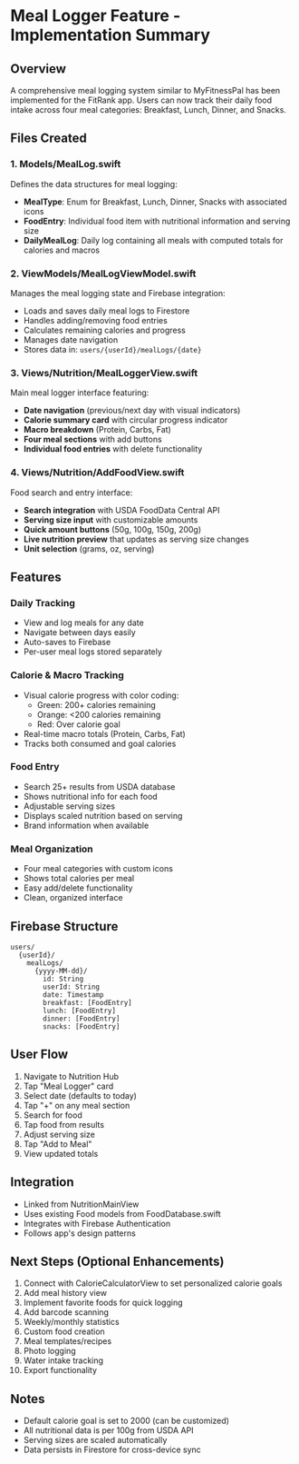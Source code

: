 # Meal Logger Feature - Implementation Summary

## Overview
A comprehensive meal logging system similar to MyFitnessPal has been implemented for the FitRank app. Users can now track their daily food intake across four meal categories: Breakfast, Lunch, Dinner, and Snacks.

## Files Created

### 1. Models/MealLog.swift
Defines the data structures for meal logging:
- **MealType**: Enum for Breakfast, Lunch, Dinner, Snacks with associated icons
- **FoodEntry**: Individual food item with nutritional information and serving size
- **DailyMealLog**: Daily log containing all meals with computed totals for calories and macros

### 2. ViewModels/MealLogViewModel.swift
Manages the meal logging state and Firebase integration:
- Loads and saves daily meal logs to Firestore
- Handles adding/removing food entries
- Calculates remaining calories and progress
- Manages date navigation
- Stores data in: `users/{userId}/mealLogs/{date}`

### 3. Views/Nutrition/MealLoggerView.swift
Main meal logger interface featuring:
- **Date navigation** (previous/next day with visual indicators)
- **Calorie summary card** with circular progress indicator
- **Macro breakdown** (Protein, Carbs, Fat)
- **Four meal sections** with add buttons
- **Individual food entries** with delete functionality

### 4. Views/Nutrition/AddFoodView.swift
Food search and entry interface:
- **Search integration** with USDA FoodData Central API
- **Serving size input** with customizable amounts
- **Quick amount buttons** (50g, 100g, 150g, 200g)
- **Live nutrition preview** that updates as serving size changes
- **Unit selection** (grams, oz, serving)

## Features

### Daily Tracking
- View and log meals for any date
- Navigate between days easily
- Auto-saves to Firebase
- Per-user meal logs stored separately

### Calorie & Macro Tracking
- Visual calorie progress with color coding:
  - Green: 200+ calories remaining
  - Orange: <200 calories remaining
  - Red: Over calorie goal
- Real-time macro totals (Protein, Carbs, Fat)
- Tracks both consumed and goal calories

### Food Entry
- Search 25+ results from USDA database
- Shows nutritional info for each food
- Adjustable serving sizes
- Displays scaled nutrition based on serving
- Brand information when available

### Meal Organization
- Four meal categories with custom icons
- Shows total calories per meal
- Easy add/delete functionality
- Clean, organized interface

## Firebase Structure
```
users/
  {userId}/
    mealLogs/
      {yyyy-MM-dd}/
        id: String
        userId: String
        date: Timestamp
        breakfast: [FoodEntry]
        lunch: [FoodEntry]
        dinner: [FoodEntry]
        snacks: [FoodEntry]
```

## User Flow
1. Navigate to Nutrition Hub
2. Tap "Meal Logger" card
3. Select date (defaults to today)
4. Tap "+" on any meal section
5. Search for food
6. Tap food from results
7. Adjust serving size
8. Tap "Add to Meal"
9. View updated totals

## Integration
- Linked from NutritionMainView
- Uses existing Food models from FoodDatabase.swift
- Integrates with Firebase Authentication
- Follows app's design patterns

## Next Steps (Optional Enhancements)
1. Connect with CalorieCalculatorView to set personalized calorie goals
2. Add meal history view
3. Implement favorite foods for quick logging
4. Add barcode scanning
5. Weekly/monthly statistics
6. Custom food creation
7. Meal templates/recipes
8. Photo logging
9. Water intake tracking
10. Export functionality

## Notes
- Default calorie goal is set to 2000 (can be customized)
- All nutritional data is per 100g from USDA API
- Serving sizes are scaled automatically
- Data persists in Firestore for cross-device sync
